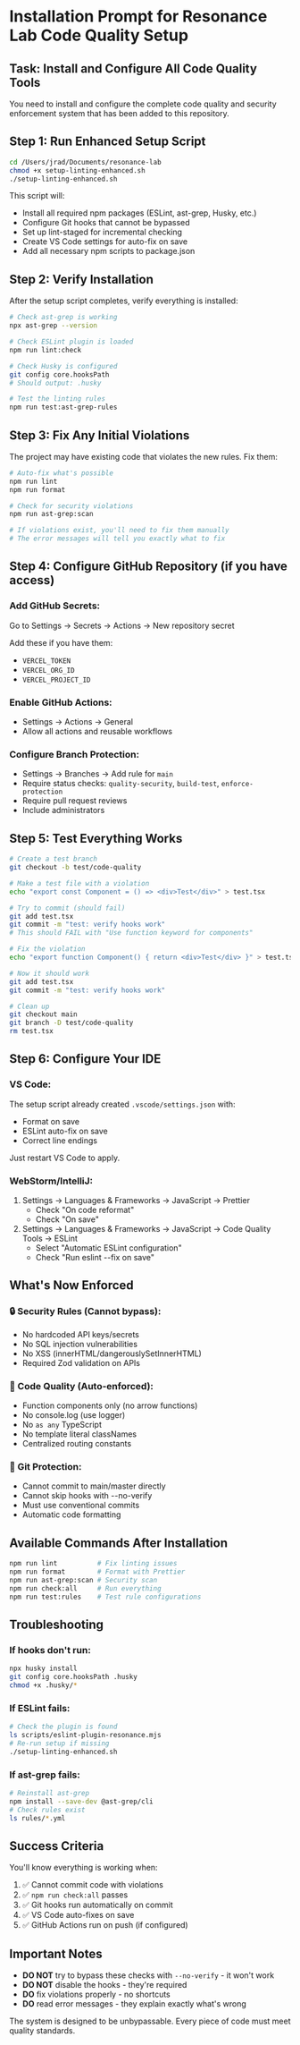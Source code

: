 # Installation Prompt for Resonance Lab Code Quality Setup

## Task: Install and Configure All Code Quality Tools

You need to install and configure the complete code quality and security enforcement system that has been added to this repository.

## Step 1: Run Enhanced Setup Script

```bash
cd /Users/jrad/Documents/resonance-lab
chmod +x setup-linting-enhanced.sh
./setup-linting-enhanced.sh
```

This script will:

- Install all required npm packages (ESLint, ast-grep, Husky, etc.)
- Configure Git hooks that cannot be bypassed
- Set up lint-staged for incremental checking
- Create VS Code settings for auto-fix on save
- Add all necessary npm scripts to package.json

## Step 2: Verify Installation

After the setup script completes, verify everything is installed:

```bash
# Check ast-grep is working
npx ast-grep --version

# Check ESLint plugin is loaded
npm run lint:check

# Check Husky is configured
git config core.hooksPath
# Should output: .husky

# Test the linting rules
npm run test:ast-grep-rules
```

## Step 3: Fix Any Initial Violations

The project may have existing code that violates the new rules. Fix them:

```bash
# Auto-fix what's possible
npm run lint
npm run format

# Check for security violations
npm run ast-grep:scan

# If violations exist, you'll need to fix them manually
# The error messages will tell you exactly what to fix
```

## Step 4: Configure GitHub Repository (if you have access)

### Add GitHub Secrets:

Go to Settings → Secrets → Actions → New repository secret

Add these if you have them:

- `VERCEL_TOKEN`
- `VERCEL_ORG_ID`
- `VERCEL_PROJECT_ID`

### Enable GitHub Actions:

- Settings → Actions → General
- Allow all actions and reusable workflows

### Configure Branch Protection:

- Settings → Branches → Add rule for `main`
- Require status checks: `quality-security`, `build-test`, `enforce-protection`
- Require pull request reviews
- Include administrators

## Step 5: Test Everything Works

```bash
# Create a test branch
git checkout -b test/code-quality

# Make a test file with a violation
echo "export const Component = () => <div>Test</div>" > test.tsx

# Try to commit (should fail)
git add test.tsx
git commit -m "test: verify hooks work"
# This should FAIL with "Use function keyword for components"

# Fix the violation
echo "export function Component() { return <div>Test</div> }" > test.tsx

# Now it should work
git add test.tsx
git commit -m "test: verify hooks work"

# Clean up
git checkout main
git branch -D test/code-quality
rm test.tsx
```

## Step 6: Configure Your IDE

### VS Code:

The setup script already created `.vscode/settings.json` with:

- Format on save
- ESLint auto-fix on save
- Correct line endings

Just restart VS Code to apply.

### WebStorm/IntelliJ:

1. Settings → Languages & Frameworks → JavaScript → Prettier
   - Check "On code reformat"
   - Check "On save"
2. Settings → Languages & Frameworks → JavaScript → Code Quality Tools → ESLint
   - Select "Automatic ESLint configuration"
   - Check "Run eslint --fix on save"

## What's Now Enforced

### 🔒 Security Rules (Cannot bypass):

- No hardcoded API keys/secrets
- No SQL injection vulnerabilities
- No XSS (innerHTML/dangerouslySetInnerHTML)
- Required Zod validation on APIs

### 📝 Code Quality (Auto-enforced):

- Function components only (no arrow functions)
- No console.log (use logger)
- No `as any` TypeScript
- No template literal classNames
- Centralized routing constants

### 🚫 Git Protection:

- Cannot commit to main/master directly
- Cannot skip hooks with --no-verify
- Must use conventional commits
- Automatic code formatting

## Available Commands After Installation

```bash
npm run lint          # Fix linting issues
npm run format        # Format with Prettier
npm run ast-grep:scan # Security scan
npm run check:all     # Run everything
npm run test:rules    # Test rule configurations
```

## Troubleshooting

### If hooks don't run:

```bash
npx husky install
git config core.hooksPath .husky
chmod +x .husky/*
```

### If ESLint fails:

```bash
# Check the plugin is found
ls scripts/eslint-plugin-resonance.mjs
# Re-run setup if missing
./setup-linting-enhanced.sh
```

### If ast-grep fails:

```bash
# Reinstall ast-grep
npm install --save-dev @ast-grep/cli
# Check rules exist
ls rules/*.yml
```

## Success Criteria

You'll know everything is working when:

1. ✅ Cannot commit code with violations
2. ✅ `npm run check:all` passes
3. ✅ Git hooks run automatically on commit
4. ✅ VS Code auto-fixes on save
5. ✅ GitHub Actions run on push (if configured)

## Important Notes

- **DO NOT** try to bypass these checks with `--no-verify` - it won't work
- **DO NOT** disable the hooks - they're required
- **DO** fix violations properly - no shortcuts
- **DO** read error messages - they explain exactly what's wrong

The system is designed to be unbypassable. Every piece of code must meet quality standards.
